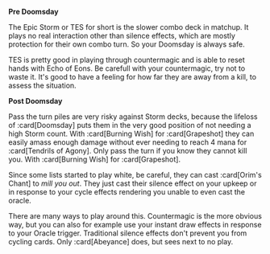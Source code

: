 **Pre Doomsday**

The Epic Storm or TES for short is the slower combo deck in matchup. It plays no
real interaction other than silence effects, which are mostly protection for
their own combo turn. So your Doomsday is always safe.

TES is pretty good in playing through countermagic and is able to reset hands
with Echo of Eons. Be carefull with your countermagic, try not to waste it. It's
good to have a feeling for how far they are away from a kill, to assess the
situation.

**Post Doomsday**

Pass the turn piles are very risky against Storm decks, because the lifeloss of
:card[Doomsday] puts them in the very good position of not needing a high Storm
count. With :card[Burning Wish] for :card[Grapeshot] they can easily amass
enough damage without ever needing to reach 4 mana for :card[Tendrils of Agony].
Only pass the turn if you know they cannot kill you. With :card[Burning Wish]
for :card[Grapeshot].

Since some lists started to play white, be careful, they can cast :card[Orim's
Chant] to *mill you out*. They just cast their silence effect on your upkeep or
in response to your cycle effects rendering you unable to even cast the oracle.

There are many ways to play around this. Countermagic is the more obvious way,
but you can also for example use your instant draw effects in response to your
Oracle trigger. Traditional silence effects don't prevent you from cycling
cards. Only :card[Abeyance] does, but sees next to no play.
